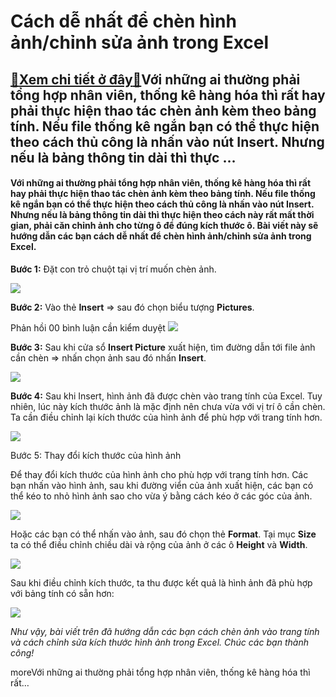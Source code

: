 Cách dễ nhất để chèn hình ảnh/chỉnh sửa ảnh trong Excel
=======================================================

[:gift:Xem chi tiết ở đây:gift:](https://hddtvn.com/cach-de-nhat-de-chen-hinh-anh-chinh-sua-anh-trong-excel/)Với những ai thường phải tổng hợp nhân viên, thống kê hàng hóa thì rất hay phải thực hiện thao tác chèn ảnh kèm theo bảng tính. Nếu file thống kê ngắn bạn có thể thực hiện theo cách thủ công là nhấn vào nút Insert. Nhưng nếu là bảng thông tin dài thì thực …
-----------------------------------------------------------------------------------------------------------------------------------------------------------------------------------------------------------------------------------------------------------------

#### Với những ai thường phải tổng hợp nhân viên, thống kê hàng hóa thì rất hay phải thực hiện thao tác chèn ảnh kèm theo bảng tính. Nếu file thống kê ngắn bạn có thể thực hiện theo cách thủ công là nhấn vào nút Insert. Nhưng nếu là bảng thông tin dài thì thực hiện theo cách này rất mất thời gian, phải căn chỉnh ảnh cho từng ô để đúng kích thước ô. Bài viết này sẽ hướng dẫn các bạn cách dễ nhất để chèn hình ảnh/chỉnh sửa ảnh trong Excel.


**Bước 1:** Đặt con trỏ chuột tại vị trí muốn chèn ảnh.


[![](https://hddtvn.com/wp-content/uploads/2021/01/KIZXoVy.png)](https://hddtvn.com/wp-content/uploads/2021/01/KIZXoVy.png)


**Bước 2:** Vào thẻ **Insert** => sau đó chọn biểu tượng **Pictures**.






Phản hồi 00 bình luận cần kiểm duyệt
![](https://hddtvn.com/wp-content/uploads/2021/01/3XyhYEh.png)


**Bước 3:** Sau khi cửa sổ **Insert Picture** xuất hiện, tìm đường dẫn tới file ảnh cần chèn => nhấn chọn ảnh sau đó nhấn **Insert**.


![](https://hddtvn.com/wp-content/uploads/2021/01/ibWilvH.png)


**Bước 4:** Sau khi Insert, hình ảnh đã được chèn vào trang tính của Excel. Tuy nhiên, lúc này kích thước ảnh là mặc định nên chưa vừa với vị trí ô cần chèn. Ta cần điều chỉnh lại kích thước của hình ảnh để phù hợp với trang tính hơn.


![](https://hddtvn.com/wp-content/uploads/2021/01/KmGbUmB.png)


Bước 5: Thay đổi kích thước của hình ảnh


Để thay đổi kích thước của hình ảnh cho phù hợp với trang tính hơn. Các bạn nhấn vào hình ảnh, sau khi đường viển của ảnh xuất hiện, các bạn có thể kéo to nhỏ hình ảnh sao cho vừa ý bằng cách kéo ở các góc của ảnh.


![](https://hddtvn.com/wp-content/uploads/2021/01/8MFGlfB.png)


Hoặc các bạn có thể nhấn vào ảnh, sau đó chọn thẻ **Format**. Tại mục **Size** ta có thể điều chỉnh chiều dài và rộng của ảnh ở các ô **Height** và **Width**.


![](https://hddtvn.com/wp-content/uploads/2021/01/1wcjvzY.png)


Sau khi điều chỉnh kích thước, ta thu được kết quả là hình ảnh đã phù hợp với bảng tính có sẵn hơn:


![](https://hddtvn.com/wp-content/uploads/2021/01/Cys033u.png)


*Như vậy, bài viết trên đã hướng dẫn các bạn cách chèn ảnh vào trang tính và cách chỉnh sửa kích thước hình ảnh trong Excel. Chúc các bạn thành công!*


moreVới những ai thường phải tổng hợp nhân viên, thống kê hàng hóa thì rất…

